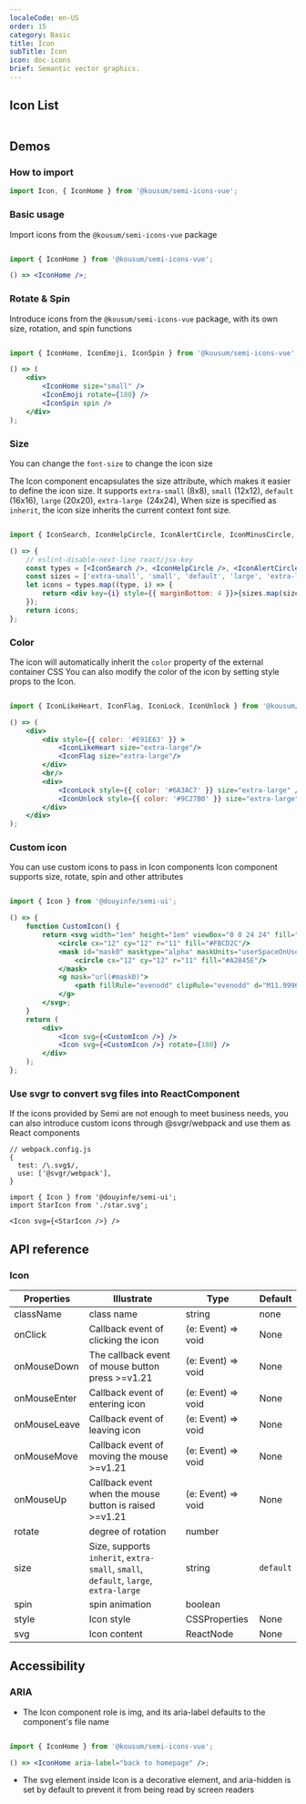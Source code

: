 ```yaml
---
localeCode: en-US
order: 15
category: Basic
title: Icon
subTitle: Icon
icon: doc-icons
brief: Semantic vector graphics.
---
```


## Icon List
```icon
```

## Demos

### How to import

```jsx import
import Icon, { IconHome } from '@kousum/semi-icons-vue';
```

### Basic usage
Import icons from the `@kousum/semi-icons-vue` package

```jsx live=true

import { IconHome } from '@kousum/semi-icons-vue';

() => <IconHome />;

```


### Rotate & Spin
Introduce icons from the `@kousum/semi-icons-vue` package, with its own size, rotation, and spin functions

```jsx live=true

import { IconHome, IconEmoji, IconSpin } from '@kousum/semi-icons-vue';

() => (
    <div>
        <IconHome size="small" />
        <IconEmoji rotate={180} />
        <IconSpin spin />
    </div>
);

```

### Size
>
You can change the `font-size` to change the icon size
>

The Icon component encapsulates the size attribute, which makes it easier to define the icon size. It supports `extra-small` (8x8), `small` (12x12), `default` (16x16), `large` (20x20), `extra-large `(24x24), When size is specified as `inherit`, the icon size inherits the current context font size.


```jsx live=true

import { IconSearch, IconHelpCircle, IconAlertCircle, IconMinusCircle, IconPlusCircle, IconPlus, IconRefresh } from '@kousum/semi-icons-vue';

() => {
    // eslint-disable-next-line react/jsx-key
    const types = [<IconSearch />, <IconHelpCircle />, <IconAlertCircle />, <IconMinusCircle />, <IconPlusCircle />, <IconPlus />, <IconRefresh />];
    const sizes = ['extra-small', 'small', 'default', 'large', 'extra-large'];
    let icons = types.map((type, i) => {
        return <div key={i} style={{ marginBottom: 4 }}>{sizes.map(size => React.cloneElement(type, { size, key: size }))}</div>;
    });
    return icons;
};
```

### Color
The icon will automatically inherit the `color` property of the external container CSS
You can also modify the color of the icon by setting style props to the Icon.

```jsx live=true

import { IconLikeHeart, IconFlag, IconLock, IconUnlock } from '@kousum/semi-icons-vue';

() => (
    <div>
        <div style={{ color: '#E91E63' }} >
            <IconLikeHeart size="extra-large"/>
            <IconFlag size="extra-large"/>
        </div>
        <br/>
        <div>
            <IconLock style={{ color: '#6A3AC7' }} size="extra-large" />
            <IconUnlock style={{ color: '#9C27B0' }} size="extra-large"/>
        </div>
    </div>
);
```

### Custom icon
You can use custom icons to pass in Icon components
Icon component supports size, rotate, spin and other attributes

```jsx live=true

import { Icon } from '@douyinfe/semi-ui';

() => {
    function CustomIcon() {
        return <svg width="1em" height="1em" viewBox="0 0 24 24" fill="none" xmlns="http://www.w3.org/2000/svg">
            <circle cx="12" cy="12" r="11" fill="#FBCD2C"/>
            <mask id="mask0" masktype="alpha" maskUnits="userSpaceOnUse" x="1" y="1" width="22" height="22">
                <circle cx="12" cy="12" r="11" fill="#A2845E"/>
            </mask>
            <g mask="url(#mask0)">
                <path fillRule="evenodd" clipRule="evenodd" d="M11.9996 17.7963C13.7184 17.7963 15.2479 16.3561 16.0881 14.2048C16.6103 13.9909 17.1072 13.3424 17.334 12.4957C17.629 11.3948 17.5705 10.4118 16.7665 10.1059C16.6885 6.27115 15.1754 4.78714 11.9996 4.78714C8.82412 4.78714 7.31097 6.27097 7.2328 10.1052C6.42711 10.4103 6.36828 11.394 6.66349 12.4957C6.89064 13.3435 7.38849 13.9926 7.91145 14.2056C8.7518 16.3565 10.2811 17.7963 11.9996 17.7963ZM20.0126 23C20.34 23 20.5906 22.7037 20.4686 22.3999C19.6099 20.2625 16.1444 18.6636 12 18.6636C7.85555 18.6636 4.39008 20.2625 3.53142 22.3999C3.40937 22.7037 3.65999 23 3.9874 23H20.0126Z" fill="white"/>
            </g>
        </svg>;
    }
    return (
        <div>
            <Icon svg={<CustomIcon />} />
            <Icon svg={<CustomIcon />} rotate={180} />
        </div>
    );
};
```

### Use svgr to convert svg files into ReactComponent
If the icons provided by Semi are not enough to meet business needs, you can also introduce custom icons through @svgr/webpack and use them as React components

```
// webpack.config.js
{
  test: /\.svg$/,
  use: ['@svgr/webpack'],
}

import { Icon } from '@douyinfe/semi-ui';
import StarIcon from './star.svg';

<Icon svg={<StarIcon />} />
```



## API reference

### Icon

| Properties  | Illustrate        | Type            | Default |
|-------|-------------|-----------------|--------|
| className | class name | string | none |
| onClick | Callback event of clicking the icon | (e: Event) => void | None |
| onMouseDown | The callback event of mouse button press >=v1.21 | (e: Event) => void | None |
| onMouseEnter | Callback event of entering icon | (e: Event) => void | None |
| onMouseLeave | Callback event of leaving icon | (e: Event) => void | None |
| onMouseMove | Callback event of moving the mouse >=v1.21 | (e: Event) => void | None |
| onMouseUp | Callback event when the mouse button is raised >=v1.21 | (e: Event) => void | None |
| rotate | degree of rotation | number | |
| size | Size, supports `inherit`, `extra-small`, `small`, `default`, `large`, `extra-large` | string | `default` |
| spin | spin animation | boolean | |
| style | Icon style | CSSProperties | None |
| svg | Icon content | ReactNode | None |

## Accessibility

### ARIA

- The Icon component role is img, and its aria-label defaults to the component's file name

```jsx live=true

import { IconHome } from '@kousum/semi-icons-vue';

() => <IconHome aria-label="back to homepage" />;
```

- The svg element inside Icon is a decorative element, and aria-hidden is set by default to prevent it from being read by screen readers
